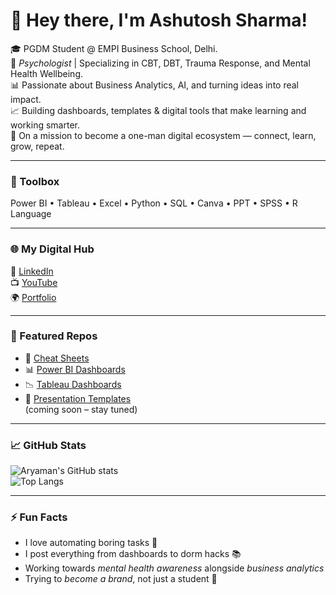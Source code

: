 # 👋 Hey there, I'm Ashutosh Sharma!

🎓 PGDM Student @ EMPI Business School, Delhi.  
🧠 *Psychologist* | Specializing in CBT, DBT, Trauma Response, and Mental Health Wellbeing.  
📊 Passionate about Business Analytics, AI, and turning ideas into real impact.  
📈 Building dashboards, templates & digital tools that make learning and working smarter.  
🎯 On a mission to become a one-man digital ecosystem — connect, learn, grow, repeat.

---

### 🧰 Toolbox  
Power BI • Tableau • Excel • Python • SQL • Canva • PPT • SPSS • R Language

---

### 🌐 My Digital Hub  
🔗 [LinkedIn](https://www.linkedin.com/in/aryaman-gourav-402066367/)  
📺 [YouTube](https://www.youtube.com/@SmartEDlab)  
🌍 [Portfolio](https://aryaman-portfolio.thesimple.ink/)

---

### 📁 Featured Repos  
- 📘 [Cheat Sheets](https://github.com/aryamangourav/PGDM-cheat-sheets)  
- 📊 [Power BI Dashboards](https://github.com/aryamangourav/powerbi-dashboards)
- 📉 [Tableau Dashboards](https://github.com/aryamangourav/Tableau-Dashboards)  
- 🎨 [Presentation Templates](https://github.com/aryamangourav/Presentation-templates)  
(coming soon – stay tuned)

---

### 📈 GitHub Stats  
![Aryaman's GitHub stats](https://github-readme-stats.vercel.app/api?username=aryamangourav&show_icons=true&theme=default)  
![Top Langs](https://github-readme-stats.vercel.app/api/top-langs/?username=aryamangourav&layout=compact)

---

### ⚡ Fun Facts  
- I love automating boring tasks 🧠  
- I post everything from dashboards to dorm hacks 📚  
- Working towards *mental health awareness* alongside *business analytics*  
- Trying to *become a brand*, not just a student 💼
